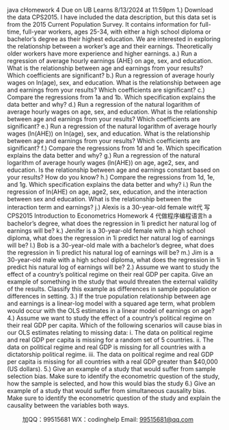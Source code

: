 java cHomework 4 Due on UB Learns 8/13/2024 at 11:59pm 
1.) Download the data CPS2015. I have included the data description, but this data set is from the 2015 Current Population Survey. It contains information for full-time, full-year workers, ages 25-34, with either a high school diploma or bachelor’s degree as their highest education. We are interested in exploring the relationship between a worker’s age and their earnings. Theoretically older workers have more experience and higher earnings.
a.) Run a regression of average hourly earnings (AHE) on age, sex, and education. What is the relationship between age and earnings from your results? Which coefficients are significant?
b.) Run a regression of average hourly wages on ln(age), sex, and education. What is the relationship between age and earnings from your results? Which coefficients are significant?
c.) Compare the regressions from 1a and 1b. Which specification explains the data better and why?
d.) Run a regression of the natural logarithm of average hourly wages on age, sex, and education. What is the relationship between age and earnings from your results? Which coefficients are significant?
e.) Run a regression of the natural logarithm of average hourly wages (ln(AHE)) on ln(age), sex, and education. What is the relationship between age and earnings from your results? Which coefficients are significant?
f.) Compare the regressions from 1d and 1e. Which specification explains the data better and why?
g.) Run a regression of the natural logarithm of average hourly wages (ln(AHE)) on age, age2, sex, and education. Is the relationship between age and earnings constant based on your results? How do you know?
h.) Compare the regressions from 1d, 1e, and 1g. Which specification explains the data better and why?
i.) Run the regression of ln(AHE) on age, age2, sex, education, and the interaction between sex and education. What is the relationship between the interaction term and earnings?
j.) Alexis is a 30-year-old female wit代 写CPS2015 Introduction to Econometrics Homework 4
代做程序编程语言h a bachelor’s degree, what does the regression in 1i predict her natural log of earnings will be?
k.) Jenifer is a 30-year-old female with a high school diploma, what does the regression in 1i predict her natural log of earnings will be?
l.) Bob is a 30-year-old male with a bachelor’s degree, what does the regression in 1i predict his natural log of earnings will be?
m.) Jim is a 30-year-old male with a high school diploma, what does the regression in 1i predict his natural log of earnings will be?
2.) Assume we want to study the effect of a country’s political regime on their real GDP per capita. Give an example of something in the study that would threaten the external validity of the results. Classify this example as differences in sample population or differences in setting.
3.) If the true population relationship between age and earnings is a linear-log model with a squared age term, what problem would occur with the OLS estimates in a linear model of earnings on age?
4.) Assume we want to study the effect of a country’s political regime on their real GDP per capita. Which of the following scenarios will cause bias in our OLS estimates relating to missing data:
i. The data on political regime and real GDP per capita is missing for a random set of 5 countries.
ii. The data on political regime and real GDP is missing for all countries with a dictatorship political regime.
iii. The data on political regime and real GDP per capita is missing for all countries with a real GDP greater than $40,000 (US dollars).
5.) Give an example of a study that would suffer from sample selection bias. Make sure to identify the econometric question of the study, how the sample is selected, and how this would bias the study
6.) Give an example of a study that would suffer from simultaneous causality bias. Make sure to identify the econometric question of the study and explain the causality between the variables both ways.







         
加QQ：99515681  WX：codinghelp  Email: 99515681@qq.com
